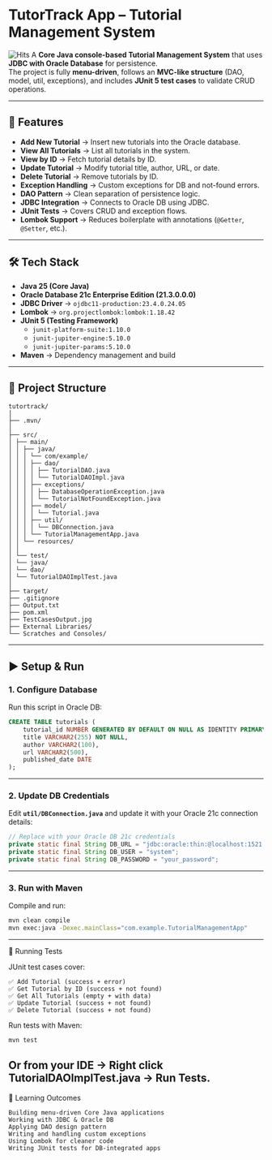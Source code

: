 # TutorTrack App – Tutorial Management System
![Hits](https://hits.sh/github.com/latenightcoder-git/tutortrack-app.svg?style=for-the-badge&label=Views&color=blue)
A **Core Java console-based Tutorial Management System** that uses **JDBC with Oracle Database** for persistence.  
The project is fully **menu-driven**, follows an **MVC-like structure** (DAO, model, util, exceptions), and includes **JUnit 5 test cases** to validate CRUD operations.  

---

## 🚀 Features

- **Add New Tutorial** → Insert new tutorials into the Oracle database.  
- **View All Tutorials** → List all tutorials in the system.  
- **View by ID** → Fetch tutorial details by ID.  
- **Update Tutorial** → Modify tutorial title, author, URL, or date.  
- **Delete Tutorial** → Remove tutorials by ID.  
- **Exception Handling** → Custom exceptions for DB and not-found errors.  
- **DAO Pattern** → Clean separation of persistence logic.  
- **JDBC Integration** → Connects to Oracle DB using JDBC.  
- **JUnit Tests** → Covers CRUD and exception flows.  
- **Lombok Support** → Reduces boilerplate with annotations (`@Getter`, `@Setter`, etc.).  

---

## 🛠️ Tech Stack

- **Java 25 (Core Java)**  
- **Oracle Database 21c Enterprise Edition (21.3.0.0.0)**  
- **JDBC Driver** → `ojdbc11-production:23.4.0.24.05`  
- **Lombok** → `org.projectlombok:lombok:1.18.42`  
- **JUnit 5 (Testing Framework)**  
  - `junit-platform-suite:1.10.0`  
  - `junit-jupiter-engine:5.10.0`  
  - `junit-jupiter-params:5.10.0`  
- **Maven** → Dependency management and build  


---

## 📂 Project Structure

```plaintext
tutortrack/
│
├── .mvn/
│
├── src/
│ ├── main/
│ │ ├── java/
│ │ │ └── com/example/
│ │ │ ├── dao/
│ │ │ │ ├── TutorialDAO.java
│ │ │ │ └── TutorialDAOImpl.java
│ │ │ ├── exceptions/
│ │ │ │ ├── DatabaseOperationException.java
│ │ │ │ └── TutorialNotFoundException.java
│ │ │ ├── model/
│ │ │ │ └── Tutorial.java
│ │ │ ├── util/
│ │ │ │ └── DBConnection.java
│ │ │ └── TutorialManagementApp.java
│ │ └── resources/
│ │
│ └── test/
│ └── java/
│ └── dao/
│ └── TutorialDAOImplTest.java
│
├── target/
├── .gitignore
├── Output.txt
├── pom.xml
├── TestCasesOutput.jpg
├── External Libraries/
└── Scratches and Consoles/
```

---

## ▶️ Setup & Run

### 1. Configure Database
Run this script in Oracle DB:

```sql
CREATE TABLE tutorials (
    tutorial_id NUMBER GENERATED BY DEFAULT ON NULL AS IDENTITY PRIMARY KEY,
    title VARCHAR2(255) NOT NULL,
    author VARCHAR2(100),
    url VARCHAR2(500),
    published_date DATE
);
```
---

### 2. Update DB Credentials
Edit **`util/DBConnection.java`** and update it with your Oracle 21c connection details:  

```java
// Replace with your Oracle DB 21c credentials
private static final String DB_URL = "jdbc:oracle:thin:@localhost:1521:XE"; 
private static final String DB_USER = "system";  
private static final String DB_PASSWORD = "your_password";
```

---

### 3. Run with Maven
Compile and run:

```bash
mvn clean compile
mvn exec:java -Dexec.mainClass="com.example.TutorialManagementApp"
```
---


🧪 Running Tests

JUnit test cases cover:
```plaintext
✅ Add Tutorial (success + error)
✅ Get Tutorial by ID (success + not found)
✅ Get All Tutorials (empty + with data)
✅ Update Tutorial (success + not found)
✅ Delete Tutorial (success + not found)
```

Run tests with Maven:
```bash
mvn test
```
 Or from your IDE → Right click TutorialDAOImplTest.java → Run Tests.
---

📖 Learning Outcomes
```plaintext
Building menu-driven Core Java applications
Working with JDBC & Oracle DB
Applying DAO design pattern
Writing and handling custom exceptions
Using Lombok for cleaner code
Writing JUnit tests for DB-integrated apps
```
